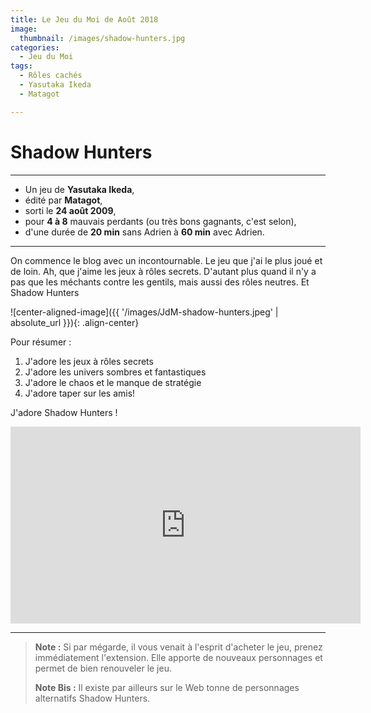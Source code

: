 ```yaml
---
title: Le Jeu du Moi de Août 2018
image: 
  thumbnail: /images/shadow-hunters.jpg
categories:
  - Jeu du Moi
tags:
  - Rôles cachés
  - Yasutaka Ikeda
  - Matagot

---
```


# Shadow Hunters

---

- Un jeu de **Yasutaka Ikeda**,
- édité par **Matagot**,
- sorti le **24 août 2009**,
- pour **4 à 8** mauvais perdants (ou très bons gagnants, c'est selon),
- d'une durée de **20 min** sans Adrien à **60 min** avec Adrien. 

---

On commence le blog avec un incontournable. Le jeu que j'ai le plus joué et de loin.
Ah, que j'aime les jeux à rôles secrets. D'autant plus quand il n'y a pas que les méchants contre les gentils, mais aussi des rôles neutres. Et Shadow Hunters

![center-aligned-image]({{ '/images/JdM-shadow-hunters.jpeg' | absolute_url }}){: .align-center}

Pour résumer :

1. J'adore les jeux à rôles secrets
2. J'adore les univers sombres et fantastiques
3. J'adore le chaos et le manque de stratégie
4. J'adore taper sur les amis!

J'adore Shadow Hunters !

<iframe width="560" height="315" src="https://www.youtube.com/embed/TDBay-R054w" align= "middle" frameborder="0" allow="autoplay; encrypted-media" allowfullscreen></iframe>

---

> **Note :** Si par mégarde, il vous venait à l'esprit d'acheter le jeu, prenez immédiatement l'extension. Elle apporte de nouveaux personnages et permet de bien renouveler le jeu. 
> 
> **Note Bis :** Il existe par ailleurs sur le Web tonne de personnages alternatifs Shadow Hunters.
